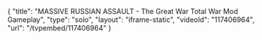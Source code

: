 {
    "title": "MASSIVE RUSSIAN ASSAULT - The Great War Total War Mod Gameplay",
    "type": "solo",
    "layout": "iframe-static",
    "videoId": "117406964",
    "url": "\/tvpembed\/117406964"
}